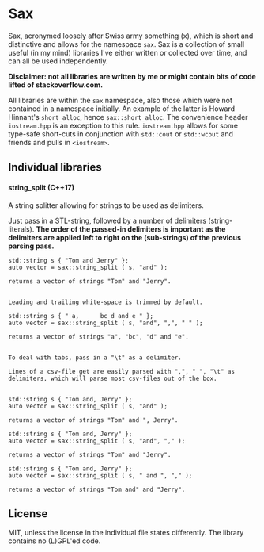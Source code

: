 
# Sax

Sax, acronymed loosely after Swiss army something (x), which is short and distinctive and allows for the namespace `sax`. Sax is a collection of small useful (in my mind) libraries I've either written or collected over time, and can all be used independently. 

**Disclaimer: not all libraries are written by me or might contain bits of code lifted of stackoverflow.com.**

All libraries are within the `sax` namespace, also those which were not contained in a namespace initially. An example of the latter is Howard Hinnant's `short_alloc`, hence `sax::short_alloc`. The convenience header `iostream.hpp` is an exception to this rule. `iostream.hpp` allows for some type-safe short-cuts in conjunction with `std::cout` or `std::wcout` and friends and pulls in `<iostream>`.


## Individual libraries

#### string_split (C++17)

A string splitter allowing for strings to be used as delimiters.

Just pass in a STL-string, followed by a number of delimiters (string-literals). **The order of the passed-in delimiters is important as the delimiters are applied left to right on the (sub-strings) of the previous parsing pass.**


    std::string s { "Tom and Jerry" };
    auto vector = sax::string_split ( s, "and" );

    returns a vector of strings "Tom" and "Jerry".


    Leading and trailing white-space is trimmed by default.

    std::string s { " a,      bc d and e " };
    auto vector = sax::string_split ( s, "and", ",", " " );

    returns a vector of strings "a", "bc", "d" and "e".


    To deal with tabs, pass in a "\t" as a delimiter.

    Lines of a csv-file get are easily parsed with ",", " ", "\t" as 
    delimiters, which will parse most csv-files out of the box. 


    std::string s { "Tom and, Jerry" };
    auto vector = sax::string_split ( s, "and" );

    returns a vector of strings "Tom" and ", Jerry".

    std::string s { "Tom and, Jerry" };
    auto vector = sax::string_split ( s, "and", "," );

    returns a vector of strings "Tom" and "Jerry".
    
    std::string s { "Tom and, Jerry" };
    auto vector = sax::string_split ( s, " and ", "," );
    
    returns a vector of strings "Tom and" and "Jerry".


## License

MIT, unless the license in the individual file states differently. The library contains no (L)GPL'ed code.
